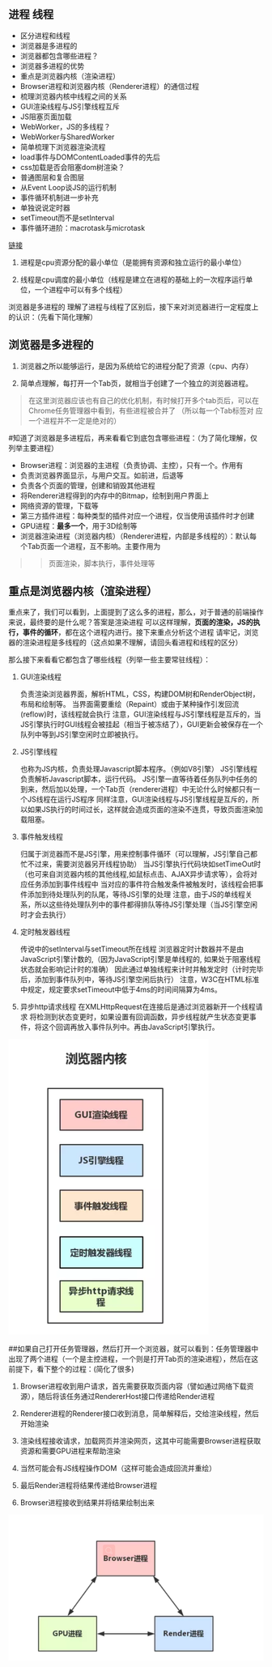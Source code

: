 ## 进程  线程

* 区分进程和线程
* 浏览器是多进程的
* 浏览器都包含哪些进程？
* 浏览器多进程的优势
* 重点是浏览器内核（渲染进程）
* Browser进程和浏览器内核（Renderer进程）的通信过程
* 梳理浏览器内核中线程之间的关系
* GUI渲染线程与JS引擎线程互斥
* JS阻塞页面加载
* WebWorker，JS的多线程？
* WebWorker与SharedWorker
* 简单梳理下浏览器渲染流程
* load事件与DOMContentLoaded事件的先后
* css加载是否会阻塞dom树渲染？
* 普通图层和复合图层
* 从Event Loop谈JS的运行机制
* 事件循环机制进一步补充
* 单独说说定时器
* setTimeout而不是setInterval
* 事件循环进阶：macrotask与microtask


[链接](https://juejin.im/post/5a6547d0f265da3e283a1df7)

 1. 进程是cpu资源分配的最小单位（是能拥有资源和独立运行的最小单位）

 2. 线程是cpu调度的最小单位（线程是建立在进程的基础上的一次程序运行单位，一个进程中可以有多个线程）

浏览器是多进程的
理解了进程与线程了区别后，接下来对浏览器进行一定程度上的认识：（先看下简化理解）


## 浏览器是多进程的

1. 浏览器之所以能够运行，是因为系统给它的进程分配了资源（cpu、内存）

2. 简单点理解，每打开一个Tab页，就相当于创建了一个独立的浏览器进程。
> 在这里浏览器应该也有自己的优化机制，有时候打开多个tab页后，可以在Chrome任务管理器中看到，有些进程被合并了 （所以每一个Tab标签对   应一个进程并不一定是绝对的）

#知道了浏览器是多进程后，再来看看它到底包含哪些进程：（为了简化理解，仅列举主要进程）

* Browser进程：浏览器的主进程（负责协调、主控），只有一个。作用有
* 负责浏览器界面显示，与用户交互。如前进，后退等
* 负责各个页面的管理，创建和销毁其他进程
* 将Renderer进程得到的内存中的Bitmap，绘制到用户界面上
* 网络资源的管理，下载等
* 第三方插件进程：每种类型的插件对应一个进程，仅当使用该插件时才创建
* GPU进程：**最多一个**，用于3D绘制等
* 浏览器渲染进程（浏览器内核）（Renderer进程，内部是多线程的）：默认每个Tab页面一个进程，互不影响。主要作用为
>> 页面渲染，脚本执行，事件处理等

## 重点是浏览器内核（渲染进程）
重点来了，我们可以看到，上面提到了这么多的进程，那么，对于普通的前端操作来说，最终要的是什么呢？答案是渲染进程
可以这样理解，**页面的渲染，JS的执行，事件的循环**，都在这个进程内进行。接下来重点分析这个进程
请牢记，浏览器的渲染进程是多线程的（这点如果不理解，请回头看进程和线程的区分）

那么接下来看看它都包含了哪些线程（列举一些主要常驻线程）：


1. GUI渲染线程

    负责渲染浏览器界面，解析HTML，CSS，构建DOM树和RenderObject树，布局和绘制等。
    当界面需要重绘（Repaint）或由于某种操作引发回流(reflow)时，该线程就会执行
    注意，GUI渲染线程与JS引擎线程是互斥的，当JS引擎执行时GUI线程会被挂起（相当于被冻结了），GUI更新会被保存在一个队列中等到JS引擎空闲时立即被执行。

2. JS引擎线程

    也称为JS内核，负责处理Javascript脚本程序。（例如V8引擎）
    JS引擎线程负责解析Javascript脚本，运行代码。
    JS引擎一直等待着任务队列中任务的到来，然后加以处理，一个Tab页（renderer进程）中无论什么时候都只有一个JS线程在运行JS程序
    同样注意，GUI渲染线程与JS引擎线程是互斥的，所以如果JS执行的时间过长，这样就会造成页面的渲染不连贯，导致页面渲染加载阻塞。

3. 事件触发线程

    归属于浏览器而不是JS引擎，用来控制事件循环（可以理解，JS引擎自己都忙不过来，需要浏览器另开线程协助）
    当JS引擎执行代码块如setTimeOut时（也可来自浏览器内核的其他线程,如鼠标点击、AJAX异步请求等），会将对应任务添加到事件线程中
    当对应的事件符合触发条件被触发时，该线程会把事件添加到待处理队列的队尾，等待JS引擎的处理
    注意，由于JS的单线程关系，所以这些待处理队列中的事件都得排队等待JS引擎处理（当JS引擎空闲时才会去执行）

4. 定时触发器线程

    传说中的setInterval与setTimeout所在线程
    浏览器定时计数器并不是由JavaScript引擎计数的,（因为JavaScript引擎是单线程的, 如果处于阻塞线程状态就会影响记计时的准确）
    因此通过单独线程来计时并触发定时（计时完毕后，添加到事件队列中，等待JS引擎空闲后执行）
    注意，W3C在HTML标准中规定，规定要求setTimeout中低于4ms的时间间隔算为4ms。

5. 异步http请求线程
    在XMLHttpRequest在连接后是通过浏览器新开一个线程请求
    将检测到状态变更时，如果设置有回调函数，异步线程就产生状态变更事件，将这个回调再放入事件队列中。再由JavaScript引擎执行。

![](./渲染进程.png)

##如果自己打开任务管理器，然后打开一个浏览器，就可以看到：任务管理器中出现了两个进程（一个是主控进程，一个则是打开Tab页的渲染进程），然后在这前提下，看下整个的过程：(简化了很多)

1. Browser进程收到用户请求，首先需要获取页面内容（譬如通过网络下载资源），随后将该任务通过RendererHost接口传递给Render进程


2. Renderer进程的Renderer接口收到消息，简单解释后，交给渲染线程，然后开始渲染


3. 渲染线程接收请求，加载网页并渲染网页，这其中可能需要Browser进程获取资源和需要GPU进程来帮助渲染


4. 当然可能会有JS线程操作DOM（这样可能会造成回流并重绘）


5. 最后Render进程将结果传递给Browser进程


6. Browser进程接收到结果并将结果绘制出来

![](./渲染过程.png)